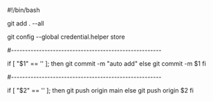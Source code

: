   #!/bin/bash

git add . --all

git config --global credential.helper store

#------------------------------------------------------

if [ "$1" == '' ];
then
        git commit -m "auto add"
else
	git commit -m $1
fi

#------------------------------------------------------

if [ "$2" == '' ];
then
	git push origin main
else
	git push origin $2
fi

